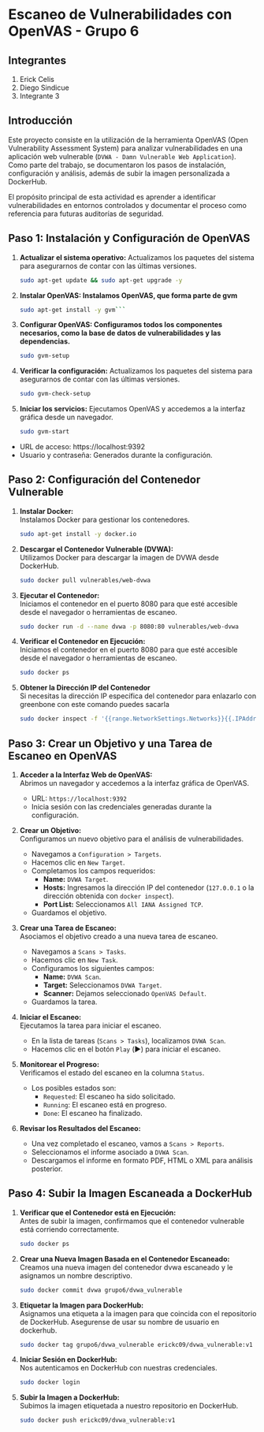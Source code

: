 # Escaneo de Vulnerabilidades con OpenVAS - Grupo 6

## Integrantes
1. Erick Celis
2. Diego Sindicue
3. Integrante 3

## Introducción

Este proyecto consiste en la utilización de la herramienta OpenVAS (Open Vulnerability Assessment System) para analizar vulnerabilidades en una aplicación web vulnerable (`DVWA - Damn Vulnerable Web Application`). Como parte del trabajo, se documentaron los pasos de instalación, configuración y análisis, además de subir la imagen personalizada a DockerHub.

El propósito principal de esta actividad es aprender a identificar vulnerabilidades en entornos controlados y documentar el proceso como referencia para futuras auditorías de seguridad.

## Paso 1: Instalación y Configuración de OpenVAS

1. **Actualizar el sistema operativo:**
   Actualizamos los paquetes del sistema para asegurarnos de contar con las últimas versiones.
   ```bash
   sudo apt-get update && sudo apt-get upgrade -y
   ```
2. **Instalar OpenVAS: Instalamos OpenVAS, que forma parte de gvm**
   ```bash
   sudo apt-get install -y gvm```
3. **Configurar OpenVAS: Configuramos todos los componentes necesarios, como la base de datos de vulnerabilidades y las dependencias.**
   ```bash
   sudo gvm-setup
   ```
4. **Verificar la configuración:**
   Actualizamos los paquetes del sistema para asegurarnos de contar con las últimas versiones.
   ```bash
   sudo gvm-check-setup
   ```
5. **Iniciar los servicios:**
   Ejecutamos OpenVAS y accedemos a la interfaz gráfica desde un navegador.
   ```bash
   sudo gvm-start
   ```
   
  * URL de acceso: https://localhost:9392
  * Usuario y contraseña: Generados durante la configuración.

## Paso 2: Configuración del Contenedor Vulnerable

1. **Instalar Docker:**  
   Instalamos Docker para gestionar los contenedores.  
   ```bash
   sudo apt-get install -y docker.io
   ```
2. **Descargar el Contenedor Vulnerable (DVWA):**  
   Utilizamos Docker para descargar la imagen de DVWA desde DockerHub.
   ```bash
   sudo docker pull vulnerables/web-dvwa
   ```
3. **Ejecutar el Contenedor:**  
   Iniciamos el contenedor en el puerto 8080 para que esté accesible desde el navegador o herramientas de escaneo.
   ```bash
   sudo docker run -d --name dvwa -p 8080:80 vulnerables/web-dvwa
   ```
4. **Verificar el Contenedor en Ejecución:**  
   Iniciamos el contenedor en el puerto 8080 para que esté accesible desde el navegador o herramientas de escaneo.
   ```bash
   sudo docker ps
   ```
5. **Obtener la Dirección IP del Contenedor**  
   Si necesitas la dirección IP específica del contenedor para enlazarlo con greenbone con este comando puedes sacarla
   ```bash
   sudo docker inspect -f '{{range.NetworkSettings.Networks}}{{.IPAddress}}{{end}}' dvwa
   ```
## Paso 3: Crear un Objetivo y una Tarea de Escaneo en OpenVAS

1. **Acceder a la Interfaz Web de OpenVAS:**  
   Abrimos un navegador y accedemos a la interfaz gráfica de OpenVAS.  
   - URL: `https://localhost:9392`  
   - Inicia sesión con las credenciales generadas durante la configuración.

2. **Crear un Objetivo:**  
   Configuramos un nuevo objetivo para el análisis de vulnerabilidades.  
   - Navegamos a `Configuration > Targets`.  
   - Hacemos clic en `New Target`.  
   - Completamos los campos requeridos:
     - **Name:** `DVWA Target`.
     - **Hosts:** Ingresamos la dirección IP del contenedor (`127.0.0.1` o la dirección obtenida con `docker inspect`).
     - **Port List:** Seleccionamos `All IANA Assigned TCP`.  
   - Guardamos el objetivo.

3. **Crear una Tarea de Escaneo:**  
   Asociamos el objetivo creado a una nueva tarea de escaneo.  
   - Navegamos a `Scans > Tasks`.  
   - Hacemos clic en `New Task`.  
   - Configuramos los siguientes campos:
     - **Name:** `DVWA Scan`.
     - **Target:** Seleccionamos `DVWA Target`.
     - **Scanner:** Dejamos seleccionado `OpenVAS Default`.  
   - Guardamos la tarea.

4. **Iniciar el Escaneo:**  
   Ejecutamos la tarea para iniciar el escaneo.  
   - En la lista de tareas (`Scans > Tasks`), localizamos `DVWA Scan`.
   - Hacemos clic en el botón `Play` (▶️) para iniciar el escaneo.  

5. **Monitorear el Progreso:**  
   Verificamos el estado del escaneo en la columna `Status`.  
   - Los posibles estados son:
     - `Requested`: El escaneo ha sido solicitado.
     - `Running`: El escaneo está en progreso.
     - `Done`: El escaneo ha finalizado.

6. **Revisar los Resultados del Escaneo:**  
   - Una vez completado el escaneo, vamos a `Scans > Reports`.  
   - Seleccionamos el informe asociado a `DVWA Scan`.  
   - Descargamos el informe en formato PDF, HTML o XML para análisis posterior.

## Paso 4: Subir la Imagen Escaneada a DockerHub

1. **Verificar que el Contenedor está en Ejecución:**  
   Antes de subir la imagen, confirmamos que el contenedor vulnerable está corriendo correctamente.  
   ```bash
   sudo docker ps
   ```
2. **Crear una Nueva Imagen Basada en el Contenedor Escaneado:**  
   Creamos una nueva imagen del contenedor dvwa escaneado y le asignamos un nombre descriptivo. 
   ```bash
   sudo docker commit dvwa grupo6/dvwa_vulnerable
   ```
3. **Etiquetar la Imagen para DockerHub:**  
   Asignamos una etiqueta a la imagen para que coincida con el repositorio de DockerHub. Asegurense de usar su nombre de usuario en dockerhub.
   ```bash
   sudo docker tag grupo6/dvwa_vulnerable erickc09/dvwa_vulnerable:v1
   ```
4. **Iniciar Sesión en DockerHub:**  
   Nos autenticamos en DockerHub con nuestras credenciales.
   ```bash
   sudo docker login
   ```
5. **Subir la Imagen a DockerHub:**  
   Subimos la imagen etiquetada a nuestro repositorio en DockerHub.
   ```bash
   sudo docker push erickc09/dvwa_vulnerable:v1
   ```
   















